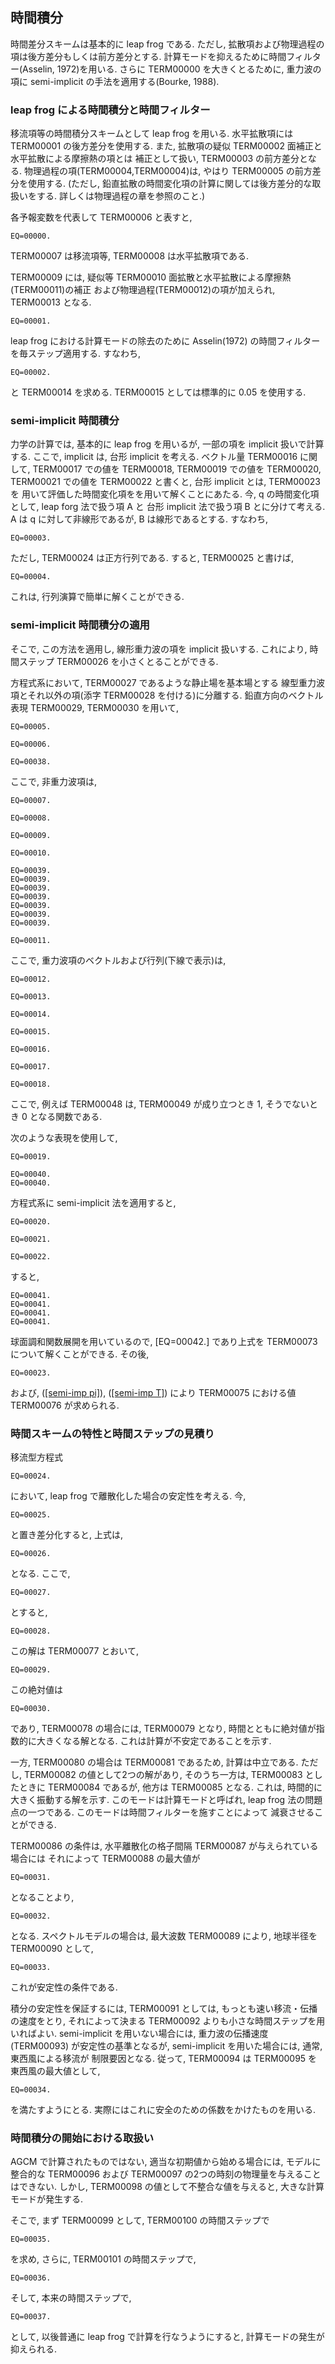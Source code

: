 ## 時間積分

時間差分スキームは基本的に leap frog である.
ただし, 拡散項および物理過程の項は後方差分もしくは前方差分とする.
計算モードを抑えるために時間フィルター(Asselin, 1972)を用いる.
さらに TERM00000 を大きくとるために,
重力波の項に semi-implicit の手法を適用する(Bourke, 1988).

### leap frog による時間積分と時間フィルター

移流項等の時間積分スキームとして leap frog を用いる.
水平拡散項には TERM00001 の後方差分を使用する.
また, 拡散項の疑似 TERM00002 面補正と水平拡散による摩擦熱の項とは
補正として扱い, TERM00003 の前方差分となる.
物理過程の項(TERM00004,TERM00004)は,
やはり TERM00005 の前方差分を使用する.
(ただし, 鉛直拡散の時間変化項の計算に関しては後方差分的な取扱いをする.
詳しくは物理過程の章を参照のこと.)

各予報変数を代表して TERM00006 と表すと,

    EQ=00000.

TERM00007 は移流項等,
TERM00008 は水平拡散項である.

TERM00009 には,
疑似等 TERM00010 面拡散と水平拡散による摩擦熱(TERM00011)の補正
および物理過程(TERM00012)の項が加えられ,
TERM00013 となる.

    EQ=00001.

leap frog における計算モードの除去のために
Asselin(1972) の時間フィルターを毎ステップ適用する.
すなわち,

    EQ=00002.

と TERM00014 を求める.
TERM00015 としては標準的に 0.05 を使用する.

### semi-implicit 時間積分

力学の計算では, 基本的に leap frog を用いるが,
一部の項を implicit 扱いで計算する.
ここで, implicit は, 台形 implicit を考える.
ベクトル量 TERM00016 に関して,
TERM00017 での値を TERM00018,
TERM00019 での値を TERM00020,
TERM00021 での値を TERM00022 と書くと,
台形 implicit とは,
TERM00023 を
用いて評価した時間変化項をを用いて解くことにあたる.
今, <span>q</span> の時間変化項として,
leap forg 法で扱う項 A と 台形 implicit 法で扱う項 B とに分けて考える.
A は <span>q</span> に対して非線形であるが, B は線形であるとする.
すなわち,

    EQ=00003.

ただし, TERM00024 は正方行列である. すると,
TERM00025
と書けば,

    EQ=00004.

これは, 行列演算で簡単に解くことができる.

### semi-implicit 時間積分の適用

そこで, この方法を適用し, 線形重力波の項を implicit 扱いする.
これにより, 時間ステップ TERM00026 を小さくとることができる.

方程式系において, TERM00027 であるような静止場を基本場とする
線型重力波項とそれ以外の項(添字 TERM00028 を付ける)に分離する.
鉛直方向のベクトル表現
TERM00029, TERM00030 を用いて,

    EQ=00005.

    EQ=00006.

    EQ=00038.

ここで, 非重力波項は,

    EQ=00007.

    EQ=00008.

    EQ=00009.

    EQ=00010.

    EQ=00039.
    EQ=00039.
    EQ=00039.
    EQ=00039.
    EQ=00039.
    EQ=00039.
    EQ=00039.

    EQ=00011.

ここで, 重力波項のベクトルおよび行列(下線で表示)は,

    EQ=00012.

    EQ=00013.

    EQ=00014.

    EQ=00015.

    EQ=00016.

    EQ=00017.

    EQ=00018.

ここで, 例えば TERM00048 は,
TERM00049 が成り立つとき 1, そうでないとき 0 となる関数である.

次のような表現を使用して,

    EQ=00019.

    EQ=00040.
    EQ=00040.

方程式系に semi-implicit 法を適用すると,

    EQ=00020.

    EQ=00021.

    EQ=00022.

すると,

    EQ=00041.
    EQ=00041.
    EQ=00041.
    EQ=00041.

球面調和関数展開を用いているので,
\[EQ=00042.\]
であり上式を TERM00073 について解くことができる.
その後,

    EQ=00023.

および, ([\[semi-imp pi\]](#semi-imp%20pi)), ([\[semi-imp T\]](#semi-imp%20T))
により TERM00075 における値 TERM00076
が求められる.

### 時間スキームの特性と時間ステップの見積り

移流型方程式

    EQ=00024.

において, leap frog で離散化した場合の安定性を考える.
今,

    EQ=00025.

と置き差分化すると, 上式は,

    EQ=00026.

となる.
ここで,

    EQ=00027.

とすると,

    EQ=00028.

この解は TERM00077 とおいて,

    EQ=00029.

この絶対値は

    EQ=00030.

であり, TERM00078 の場合には, TERM00079 となり,
時間とともに絶対値が指数的に大きくなる解となる.
これは計算が不安定であることを示す.

一方, TERM00080 の場合は TERM00081 であるため,
計算は中立である.
ただし, TERM00082 の値として2つの解があり,
そのうち一方は, TERM00083 としたときに
TERM00084 であるが,
他方は TERM00085 となる.
これは, 時間的に大きく振動する解を示す.
このモードは計算モードと呼ばれ,
leap frog 法の問題点の一つである.
このモードは時間フィルターを施すことによって
減衰させることができる.

TERM00086 の条件は,
水平離散化の格子間隔 TERM00087 が与えられている場合には
それによって TERM00088 の最大値が

    EQ=00031.

となることより,

    EQ=00032.

となる.
スペクトルモデルの場合は, 最大波数 TERM00089 により,
地球半径を TERM00090 として,

    EQ=00033.

これが安定性の条件である.

積分の安定性を保証するには,
TERM00091 としては, もっとも速い移流・伝播の速度をとり,
それによって決まる TERM00092 よりも小さな時間ステップを用いればよい.
semi-implicit を用いない場合には, 重力波の伝播速度
(TERM00093) が安定性の基準となるが,
semi-implicit を用いた場合には, 通常, 東西風による移流が
制限要因となる.
従って, TERM00094 は TERM00095 を東西風の最大値として,

    EQ=00034.

を満たすようにとる.
実際にはこれに安全のための係数をかけたものを用いる.

### 時間積分の開始における取扱い

AGCM で計算されたものではない,
適当な初期値から始める場合には, モデルに整合的な
TERM00096 および TERM00097 の2つの時刻の物理量を与えることはできない.
しかし, TERM00098 の値として不整合な値を与えると,
大きな計算モードが発生する.

そこで, まず TERM00099 として, TERM00100 の時間ステップで

    EQ=00035.

を求め, さらに, TERM00101 の時間ステップで,

    EQ=00036.

そして, 本来の時間ステップで,

    EQ=00037.

として, 以後普通に leap frog で計算を行なうようにすると,
計算モードの発生が抑えられる.
